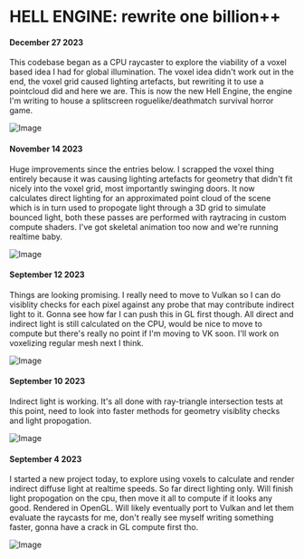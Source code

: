 # HELL ENGINE: rewrite one billion++

#### December 27 2023
This codebase began as a CPU raycaster to explore the viability of a voxel based idea I had for global illumination. The voxel idea didn't work out in the end, the voxel grid caused lighting artefacts, but rewriting it to use a pointcloud did and here we are. This is now the new Hell Engine, the engine I'm writing to house a splitscreen roguelike/deathmatch survival horror game.       

![Image](https://www.principiaprogrammatica.com/dump/ChristmasShot.png)

#### November 14 2023
Huge improvements since the entries below. I scrapped the voxel thing entirely because it was causing lighting artefacts for geometry that didn't fit nicely into the voxel grid, most importantly swinging doors. It now calculates direct lighting for an approximated point cloud of the scene which is in turn used to propogate light through a 3D grid to simulate bounced light, both these passes are performed with raytracing in custom compute shaders. I've got skeletal animation too now and we're running realtime baby.     

![Image](https://www.principiaprogrammatica.com/dump/SHITT2.jpg)

#### September 12 2023
Things are looking promising. I really need to move to Vulkan so I can do visiblity checks for each pixel against any probe that may contribute indirect light to it. Gonna see how far I can push this in GL first though. All direct and indirect light is still calculated on the CPU, would be nice to move to compute but there's really no point if I'm moving to VK soon. I'll work on voxelizing regular mesh next I think.

![Image](https://www.principiaprogrammatica.com/dump/vxgi2.jpg)

#### September 10 2023
Indirect light is working. It's all done with ray-triangle intersection tests at this point, need to look into faster methods for geometry visiblity checks and light propogation.

![Image](https://www.principiaprogrammatica.com/dump/vxgi.png)

#### September 4 2023

I started a new project today, to explore using voxels to calculate and render indirect diffuse light at realtime speeds. So far direct lighting only. Will finish light propogation on the cpu, then move it all to compute if it looks any good. Rendered in OpenGL. Will likely eventually port to Vulkan and let them evaluate the raycasts for me, don't really see myself writing something faster, gonna have a crack in GL compute first tho.

![Image](https://www.principiaprogrammatica.com/dump/Voxel.jpg)
